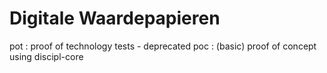 # Digitale Waardepapieren

pot : proof of technology tests - deprecated
poc : (basic) proof of concept using discipl-core